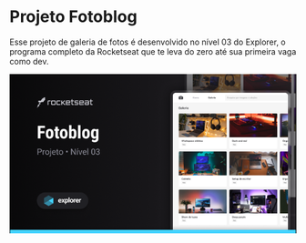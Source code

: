 # Projeto Fotoblog

Esse projeto de galeria de fotos é desenvolvido no nível 03 do Explorer, o programa completo da Rocketseat que te leva do zero até sua primeira vaga como dev.

![Layout do projeto](assets/layout.png)